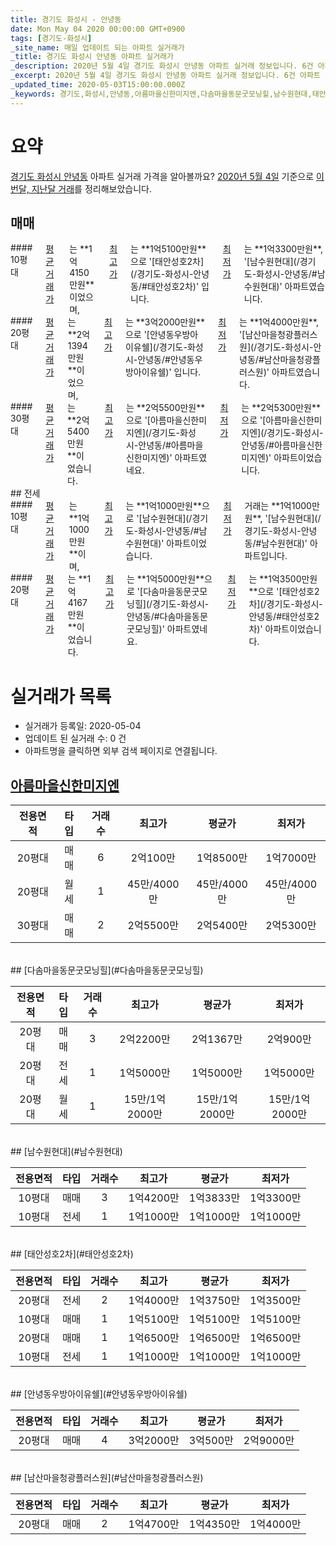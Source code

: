 ```yaml
---
title: 경기도 화성시 - 안녕동
date: Mon May 04 2020 00:00:00 GMT+0900
tags: [경기도-화성시]
_site_name: 매일 업데이트 되는 아파트 실거래가
_title: 경기도 화성시 안녕동 아파트 실거래가
_description: 2020년 5월 4일 경기도 화성시 안녕동 아파트 실거래 정보입니다. 6건 아파트 정보가 있습니다.
_excerpt: 2020년 5월 4일 경기도 화성시 안녕동 아파트 실거래 정보입니다. 6건 아파트 정보가 있습니다.
_updated_time: 2020-05-03T15:00:00.000Z
_keywords: 경기도,화성시,안녕동,아름마을신한미지엔,다솜마을동문굿모닝힐,남수원현대,태안성호2차,안녕동우방아이유쉘,남산마을청광플러스원
---
```





# 요약
<ins>경기도 화성시 안녕동</ins> 아파트 실거래 가격을 알아볼까요? <ins>2020년 5월 4일</ins> 기준으로 <ins>이번달, 지난달 거래</ins>를 정리해보았습니다.

## 매매
<div class="container">
<div class="six columns" markdown="1">
#### 10평대
<ins>평균 거래가</ins>는 **1억4150만원**이었으며, <ins>최고가</ins>는 **1억5100만원**으로 '[태안성호2차](/경기도-화성시-안녕동/#태안성호2차)' 입니다. <ins>최저가</ins>는 **1억3300만원**, '[남수원현대](/경기도-화성시-안녕동/#남수원현대)' 아파트였습니다.
</div>
<div class="six columns" markdown="1">
#### 20평대
<ins>평균 거래가</ins>는 **2억1394만원**이었으며, <ins>최고가</ins>는 **3억2000만원**으로 '[안녕동우방아이유쉘](/경기도-화성시-안녕동/#안녕동우방아이유쉘)' 입니다. <ins>최저가</ins>는 **1억4000만원**, '[남산마을청광플러스원](/경기도-화성시-안녕동/#남산마을청광플러스원)' 아파트였습니다.
</div>
</div>
<div class="container">
<div class="twelve columns" markdown="1">
#### 30평대
<ins>평균 거래가</ins>는 **2억5400만원**이었습니다. <ins>최고가</ins>는 **2억5500만원**으로 '[아름마을신한미지엔](/경기도-화성시-안녕동/#아름마을신한미지엔)' 아파트였네요. <ins>최저가</ins>는 **2억5300만원**으로 '[아름마을신한미지엔](/경기도-화성시-안녕동/#아름마을신한미지엔)' 아파트이었습니다.
</div>
</div>
## 전세
<div class="container">
<div class="six columns" markdown="1">
#### 10평대
<ins>평균 거래가</ins>는 **1억1000만원**이며, <ins>최고가</ins>는 **1억1000만원**으로 '[남수원현대](/경기도-화성시-안녕동/#남수원현대)' 아파트이었습니다. <ins>최저가</ins> 거래는 **1억1000만원**, '[남수원현대](/경기도-화성시-안녕동/#남수원현대)' 아파트입니다.
</div>
<div class="six columns" markdown="1">
#### 20평대
<ins>평균 거래가</ins>는 **1억4167만원**이었습니다. <ins>최고가</ins>는 **1억5000만원**으로 '[다솜마을동문굿모닝힐](/경기도-화성시-안녕동/#다솜마을동문굿모닝힐)' 아파트였네요. <ins>최저가</ins>는 **1억3500만원**으로 '[태안성호2차](/경기도-화성시-안녕동/#태안성호2차)' 아파트이었습니다.
</div>
</div>



# 실거래가 목록
- 실거래가 등록일: 2020-05-04
- 업데이트 된 실거래 수: 0 건
- 아파트명을 클릭하면 외부 검색 페이지로 연결됩니다.

## [아름마을신한미지엔](#아름마을신한미지엔)

|전용면적|타입|거래수|최고가|평균가|최저가|
|:---:|:---:|:---:|:---:|:---:|:---:|
|20평대|<span class="deal-type-1">매매</span>|6|2억100만|1억8500만|1억7000만|
|20평대|<span class="deal-type-3">월세</span>|1|45만/4000만|45만/4000만|45만/4000만|
|30평대|<span class="deal-type-1">매매</span>|2|2억5500만|2억5400만|2억5300만|

<br/>
## [다솜마을동문굿모닝힐](#다솜마을동문굿모닝힐)

|전용면적|타입|거래수|최고가|평균가|최저가|
|:---:|:---:|:---:|:---:|:---:|:---:|
|20평대|<span class="deal-type-1">매매</span>|3|2억2200만|2억1367만|2억900만|
|20평대|<span class="deal-type-2">전세</span>|1|1억5000만|1억5000만|1억5000만|
|20평대|<span class="deal-type-3">월세</span>|1|15만/1억2000만|15만/1억2000만|15만/1억2000만|

<br/>
## [남수원현대](#남수원현대)

|전용면적|타입|거래수|최고가|평균가|최저가|
|:---:|:---:|:---:|:---:|:---:|:---:|
|10평대|<span class="deal-type-1">매매</span>|3|1억4200만|1억3833만|1억3300만|
|10평대|<span class="deal-type-2">전세</span>|1|1억1000만|1억1000만|1억1000만|

<br/>
## [태안성호2차](#태안성호2차)

|전용면적|타입|거래수|최고가|평균가|최저가|
|:---:|:---:|:---:|:---:|:---:|:---:|
|20평대|<span class="deal-type-2">전세</span>|2|1억4000만|1억3750만|1억3500만|
|10평대|<span class="deal-type-1">매매</span>|1|1억5100만|1억5100만|1억5100만|
|20평대|<span class="deal-type-1">매매</span>|1|1억6500만|1억6500만|1억6500만|
|10평대|<span class="deal-type-2">전세</span>|1|1억1000만|1억1000만|1억1000만|

<br/>
## [안녕동우방아이유쉘](#안녕동우방아이유쉘)

|전용면적|타입|거래수|최고가|평균가|최저가|
|:---:|:---:|:---:|:---:|:---:|:---:|
|20평대|<span class="deal-type-1">매매</span>|4|3억2000만|3억500만|2억9000만|

<br/>
## [남산마을청광플러스원](#남산마을청광플러스원)

|전용면적|타입|거래수|최고가|평균가|최저가|
|:---:|:---:|:---:|:---:|:---:|:---:|
|20평대|<span class="deal-type-1">매매</span>|2|1억4700만|1억4350만|1억4000만|

<br/>



